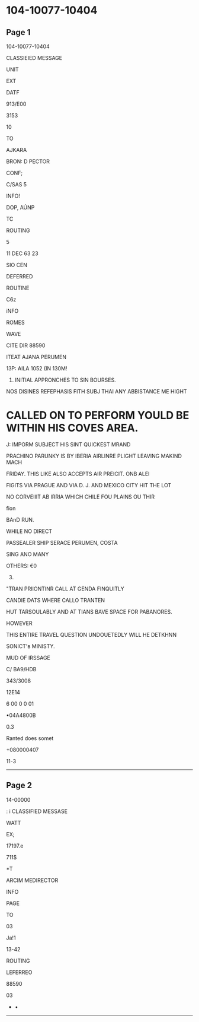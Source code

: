 # 104-10077-10404

## Page 1

104-10077-10404

CLASSIEIED MESSAGE

UNIT

EXT

DATF

913/E00

3153

10

TO

AJKARA

BRON: D PECTOR

CONF;

C/SAS 5

INFO!

DOP, AÚNP

TC

ROUTING

5

11 DEC 63 23

SIO CEN

DEFERRED

ROUTINE

C6z

iNFO

ROMES

WAVE

CITE DIR 88590

ITEAT AJANA PERUMEN

13P: AILA 1052 (IN 130M!

1. INITIAL APPRONCHES TO SIN BOURSES.

NOS DISINES REFEPHASIS FITH SUBJ THAI ANY ABBISTANCE ME HIGHT

# CALLED ON TO PERFORM YOULD BE WITHIN HIS COVES AREA.

J: IMPORM SUBJECT HIS SINT QUICKEST MRAND

PRACHINO PARUNKY IS BY IBERIA AIRLINRE PLIGHT LEAVING MAKIND MACH

FRIDAY. THIS LIKE ALSO ACCEPTS AIR PREICIT. ONB ALEI

FIGITS VIA PRAGUE AND VIA D. J. AND MEXICO CITY HIT THE LOT

NO CORVEIIIT AB IRRIA WHICH CHILE FOU PLAINS OU THIR

fion

BAnD RUN.

WHILE NO DIRECT

PASSEALER SHIP SERACE PERUMEN, COSTA

SING ANO MANY

OTHERS: €0

3.

"TRAN PRIIONTINR CALL AT GENDA FINQUITLY

CANDIE DATS WHERE CALLO TRANTEN

HUT TARSOULABLY AND AT TIANS BAVE SPACE FOR PABANORES.

HOWEVER

THIS ENTIRE TRAVEL QUESTION UNDOUETEDLY WILL HE DETKHNN

SONICT'в MINISTY.

MUD OF IRSSAGE

C/ BA9/HDB

343/3008

12E14

6 00 0 0 01

•04A4800B

0.3

Ranted does somet

+080000407

11-3

---

## Page 2

14-00000

: i CLASSIFIED MESSASE

WATT

EX;

17197.e

711$

*T

ARCIM MEDIRECTOR

INFO

PAGE

TO

03

Ja!1

13-42

ROUTING

LEFERREO

88590

03

* •

---

